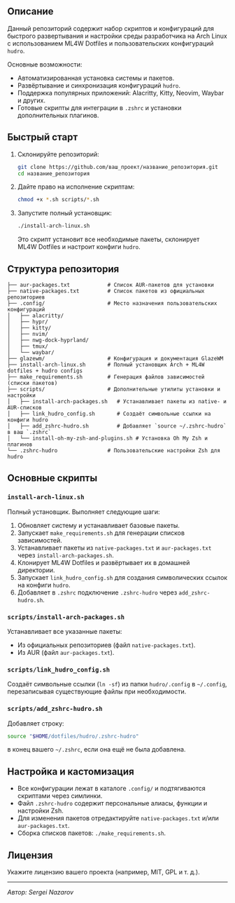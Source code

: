 ## Описание

Данный репозиторий содержит набор скриптов и конфигураций для быстрого развертывания и настройки среды разработчика на Arch Linux с использованием ML4W Dotfiles и пользовательских конфигураций `hudro`.

Основные возможности:

* Автоматизированная установка системы и пакетов.
* Развёртывание и синхронизация конфигураций `hudro`.
* Поддержка популярных приложений: Alacritty, Kitty, Neovim, Waybar и других.
* Готовые скрипты для интеграции в `.zshrc` и установки дополнительных плагинов.

## Быстрый старт

1. Склонируйте репозиторий:

   ```bash
   git clone https://github.com/ваш_проект/название_репозитория.git
   cd название_репозитория
   ```
2. Дайте право на исполнение скриптам:

   ```bash
   chmod +x *.sh scripts/*.sh
   ```
3. Запустите полный установщик:

   ```bash
   ./install-arch-linux.sh
   ```

   Это скрипт установит все необходимые пакеты, склонирует ML4W Dotfiles и настроит конфиги `hudro`.

## Структура репозитория

```
├── aur-packages.txt            # Список AUR-пакетов для установки
├── native-packages.txt         # Список пакетов из официальных репозиториев
├── .config/                    # Место назначения пользовательских конфигураций
│   ├── alacritty/
│   ├── hypr/
│   ├── kitty/
│   ├── nvim/
│   ├── nwg-dock-hyprland/
│   ├── tmux/
│   └── waybar/
├── glazewm/                    # Конфигурация и документация GlazeWM
├── install-arch-linux.sh       # Полный установщик Arch + ML4W dotfiles + hudro configs
├── make_requirements.sh        # Генерация файлов зависимостей (списки пакетов)
├── scripts/                    # Дополнительные утилиты установки и настройки
│   ├── install-arch-packages.sh   # Устанавливает пакеты из native- и AUR-списков
│   ├── link_hudro_config.sh       # Создаёт символьные ссылки на конфиги hudro
│   ├── add_zshrc-hudro.sh         # Добавляет `source ~/.zshrc-hudro` в ваш `.zshrc`
│   └── install-oh-my-zsh-and-plugins.sh # Установка Oh My Zsh и плагинов
└── .zshrc-hudro                # Пользовательские настройки Zsh для hudro
```

## Основные скрипты

### `install-arch-linux.sh`

Полный установщик. Выполняет следующие шаги:

1. Обновляет систему и устанавливает базовые пакеты.
2. Запускает `make_requirements.sh` для генерации списков зависимостей.
3. Устанавливает пакеты из `native-packages.txt` и `aur-packages.txt` через `install-arch-packages.sh`.
4. Клонирует ML4W Dotfiles и развёртывает их в домашней директории.
5. Запускает `link_hudro_config.sh` для создания символических ссылок на конфиги `hudro`.
6. Добавляет в `.zshrc` подключение `.zshrc-hudro` через `add_zshrc-hudro.sh`.

### `scripts/install-arch-packages.sh`

Устанавливает все указанные пакеты:

* Из официальных репозиториев (файл `native-packages.txt`).
* Из AUR (файл `aur-packages.txt`).

### `scripts/link_hudro_config.sh`

Создаёт символьные ссылки (`ln -sf`) из папки `hudro/.config` в `~/.config`, перезаписывая существующие файлы при необходимости.

### `scripts/add_zshrc-hudro.sh`

Добавляет строку:

```bash
source "$HOME/dotfiles/hudro/.zshrc-hudro"
```

в конец вашего `~/.zshrc`, если она ещё не была добавлена.

## Настройка и кастомизация

* Все конфигурации лежат в каталоге `.config/` и подтягиваются скриптами через симлинки.
* Файл `.zshrc-hudro` содержит персональные алиасы, функции и настройки Zsh.
* Для изменения пакетов отредактируйте `native-packages.txt` и/или `aur-packages.txt`.
* Сборка списков пакетов: `./make_requirements.sh`.

## Лицензия

Укажите лицензию вашего проекта (например, MIT, GPL и т. д.).

---

*Автор: Sergei Nazarov*
